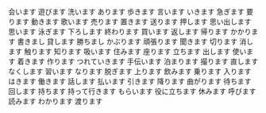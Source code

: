 会います
遊びます
洗います
あります
歩きます
言います
いきます
急ぎます
要ります
動きます
歌います
売ります
置きます
送ります
押します
思い出します
思います
泳ぎます
下ろします
終わります
買います
返します
帰ります
かかります
書きまし
貸します
勝ちまし
かぶります
頑張ります
聞きます
切ります
消します
触ります
知ります
吸います
住みます
座ります
立ちます
出します
使います
着きます
作ります
つれていきます
手伝います
泊まります
撮ります
直します
なくします
習います
なります
脱ぎます
上ります
飲みます
乗ります
入ります
はきます
働きます
話します
払います
引きます
降ります
曲がります
待ちます
回します
持ちます
持って行きます
もらいます
役に立ちます
休みます
呼びます
読みます
わかります
渡ります